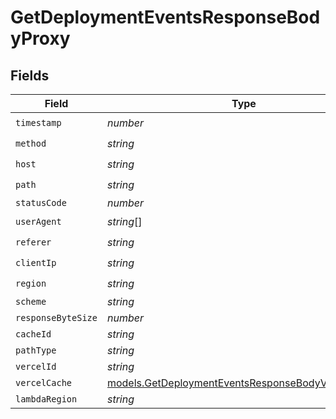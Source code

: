 # GetDeploymentEventsResponseBodyProxy


## Fields

| Field                                                                                                        | Type                                                                                                         | Required                                                                                                     | Description                                                                                                  |
| ------------------------------------------------------------------------------------------------------------ | ------------------------------------------------------------------------------------------------------------ | ------------------------------------------------------------------------------------------------------------ | ------------------------------------------------------------------------------------------------------------ |
| `timestamp`                                                                                                  | *number*                                                                                                     | :heavy_check_mark:                                                                                           | N/A                                                                                                          |
| `method`                                                                                                     | *string*                                                                                                     | :heavy_check_mark:                                                                                           | N/A                                                                                                          |
| `host`                                                                                                       | *string*                                                                                                     | :heavy_check_mark:                                                                                           | N/A                                                                                                          |
| `path`                                                                                                       | *string*                                                                                                     | :heavy_check_mark:                                                                                           | N/A                                                                                                          |
| `statusCode`                                                                                                 | *number*                                                                                                     | :heavy_minus_sign:                                                                                           | N/A                                                                                                          |
| `userAgent`                                                                                                  | *string*[]                                                                                                   | :heavy_check_mark:                                                                                           | N/A                                                                                                          |
| `referer`                                                                                                    | *string*                                                                                                     | :heavy_check_mark:                                                                                           | N/A                                                                                                          |
| `clientIp`                                                                                                   | *string*                                                                                                     | :heavy_check_mark:                                                                                           | N/A                                                                                                          |
| `region`                                                                                                     | *string*                                                                                                     | :heavy_check_mark:                                                                                           | N/A                                                                                                          |
| `scheme`                                                                                                     | *string*                                                                                                     | :heavy_minus_sign:                                                                                           | N/A                                                                                                          |
| `responseByteSize`                                                                                           | *number*                                                                                                     | :heavy_minus_sign:                                                                                           | N/A                                                                                                          |
| `cacheId`                                                                                                    | *string*                                                                                                     | :heavy_minus_sign:                                                                                           | N/A                                                                                                          |
| `pathType`                                                                                                   | *string*                                                                                                     | :heavy_minus_sign:                                                                                           | N/A                                                                                                          |
| `vercelId`                                                                                                   | *string*                                                                                                     | :heavy_minus_sign:                                                                                           | N/A                                                                                                          |
| `vercelCache`                                                                                                | [models.GetDeploymentEventsResponseBodyVercelCache](../models/getdeploymenteventsresponsebodyvercelcache.md) | :heavy_minus_sign:                                                                                           | N/A                                                                                                          |
| `lambdaRegion`                                                                                               | *string*                                                                                                     | :heavy_minus_sign:                                                                                           | N/A                                                                                                          |